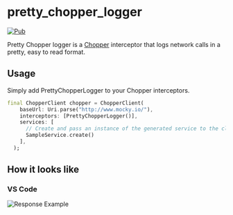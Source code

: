 # pretty_chopper_logger

[![Pub](https://img.shields.io/pub/v/pretty_chopper_logger.svg)](https://pub.dev/packages/pretty_chopper_logger)

Pretty Chopper logger is a [Chopper](https://pub.dev/packages/chopper) interceptor that logs network calls in a pretty, easy to read format.


## Usage

Simply add PrettyChopperLogger to your Chopper interceptors.

```Dart
final ChopperClient chopper = ChopperClient(
    baseUrl: Uri.parse("http://www.mocky.io/"),
    interceptors: [PrettyChopperLogger()],
    services: [
      // Create and pass an instance of the generated service to the client
      SampleService.create()
    ],
  );
```

## How it looks like

### VS Code

![Response Example](https://raw.github.com/Arnooodles/pretty_chopper_logger/main/images/sample.png 'Response Example')


